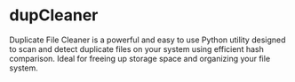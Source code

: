 # dupCleaner
Duplicate File Cleaner is a powerful and easy to use Python utility designed to scan and detect duplicate files on your system using efficient hash comparison. Ideal for freeing up storage space and organizing your file system.
